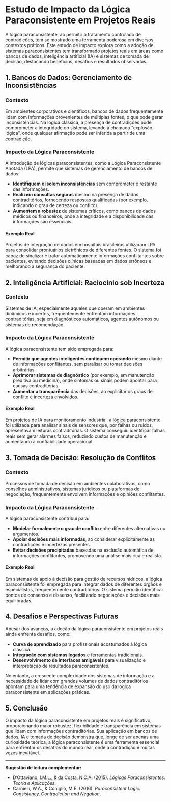 
# Estudo de Impacto da Lógica Paraconsistente em Projetos Reais

A lógica paraconsistente, ao permitir o tratamento controlado de contradições, tem se mostrado uma ferramenta poderosa em diversos contextos práticos. Este estudo de impacto explora como a adoção de sistemas paraconsistentes tem transformado projetos reais em áreas como bancos de dados, inteligência artificial (IA) e sistemas de tomada de decisão, destacando benefícios, desafios e resultados observados.

## 1. Bancos de Dados: Gerenciamento de Inconsistências

### Contexto

Em ambientes corporativos e científicos, bancos de dados frequentemente lidam com informações provenientes de múltiplas fontes, o que pode gerar inconsistências. Na lógica clássica, a presença de contradições pode comprometer a integridade do sistema, levando à chamada "explosão lógica", onde qualquer afirmação pode ser inferida a partir de uma contradição.

### Impacto da Lógica Paraconsistente

A introdução de lógicas paraconsistentes, como a Lógica Paraconsistente Anotada (LPA), permite que sistemas de gerenciamento de bancos de dados:

- **Identifiquem e isolem inconsistências** sem comprometer o restante das informações.
- **Realizem consultas seguras** mesmo na presença de dados contraditórios, fornecendo respostas qualificadas (por exemplo, indicando o grau de certeza ou conflito).
- **Aumentem a robustez** de sistemas críticos, como bancos de dados médicos ou financeiros, onde a integridade e a disponibilidade das informações são essenciais.

#### Exemplo Real

Projetos de integração de dados em hospitais brasileiros utilizaram LPA para consolidar prontuários eletrônicos de diferentes fontes. O sistema foi capaz de sinalizar e tratar automaticamente informações conflitantes sobre pacientes, evitando decisões clínicas baseadas em dados errôneos e melhorando a segurança do paciente.

## 2. Inteligência Artificial: Raciocínio sob Incerteza

### Contexto

Sistemas de IA, especialmente aqueles que operam em ambientes dinâmicos e incertos, frequentemente enfrentam informações contraditórias, seja em diagnósticos automáticos, agentes autônomos ou sistemas de recomendação.

### Impacto da Lógica Paraconsistente

A lógica paraconsistente tem sido empregada para:

- **Permitir que agentes inteligentes continuem operando** mesmo diante de informações conflitantes, sem paralisar ou tomar decisões arbitrárias.
- **Aprimorar sistemas de diagnóstico** (por exemplo, em manutenção preditiva ou medicina), onde sintomas ou sinais podem apontar para causas contraditórias.
- **Aumentar a transparência** das decisões, ao explicitar os graus de conflito e incerteza envolvidos.

#### Exemplo Real

Em projetos de IA para monitoramento industrial, a lógica paraconsistente foi utilizada para analisar sinais de sensores que, por falhas ou ruídos, apresentavam leituras contraditórias. O sistema conseguiu identificar falhas reais sem gerar alarmes falsos, reduzindo custos de manutenção e aumentando a confiabilidade operacional.

## 3. Tomada de Decisão: Resolução de Conflitos

### Contexto

Processos de tomada de decisão em ambientes colaborativos, como conselhos administrativos, sistemas jurídicos ou plataformas de negociação, frequentemente envolvem informações e opiniões conflitantes.

### Impacto da Lógica Paraconsistente

A lógica paraconsistente contribui para:

- **Modelar formalmente o grau de conflito** entre diferentes alternativas ou argumentos.
- **Apoiar decisões mais informadas**, ao considerar explicitamente as contradições e incertezas presentes.
- **Evitar decisões precipitadas** baseadas na exclusão automática de informações conflitantes, promovendo uma análise mais rica e realista.

#### Exemplo Real

Em sistemas de apoio à decisão para gestão de recursos hídricos, a lógica paraconsistente foi empregada para integrar dados de diferentes órgãos e especialistas, frequentemente contraditórios. O sistema permitiu identificar pontos de consenso e dissenso, facilitando negociações e decisões mais equilibradas.

## 4. Desafios e Perspectivas Futuras

Apesar dos avanços, a adoção da lógica paraconsistente em projetos reais ainda enfrenta desafios, como:

- **Curva de aprendizado** para profissionais acostumados à lógica clássica.
- **Integração com sistemas legados** e ferramentas tradicionais.
- **Desenvolvimento de interfaces amigáveis** para visualização e interpretação de resultados paraconsistentes.

No entanto, a crescente complexidade dos sistemas de informação e a necessidade de lidar com grandes volumes de dados contraditórios apontam para uma tendência de expansão do uso da lógica paraconsistente em aplicações práticas.

## 5. Conclusão

O impacto da lógica paraconsistente em projetos reais é significativo, proporcionando maior robustez, flexibilidade e transparência em sistemas que lidam com informações contraditórias. Sua aplicação em bancos de dados, IA e tomada de decisão demonstra que, longe de ser apenas uma curiosidade teórica, a lógica paraconsistente é uma ferramenta essencial para enfrentar os desafios do mundo real, onde a contradição é muitas vezes inevitável.

___
**Sugestão de leitura complementar:**  
- D’Ottaviano, I.M.L., & da Costa, N.C.A. (2015). *Lógicas Paraconsistentes: Teoria e Aplicações*.  
- Carnielli, W.A., & Coniglio, M.E. (2016). *Paraconsistent Logic: Consistency, Contradiction and Negation*.

